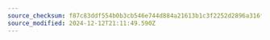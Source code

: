 ```yaml
---
source_checksum: f87c83ddf554b0b3cb546e744d884a21613b1c3f2252d2896a316f4db3e3e641
source_modified: 2024-12-12T21:11:49.590Z
---
```


